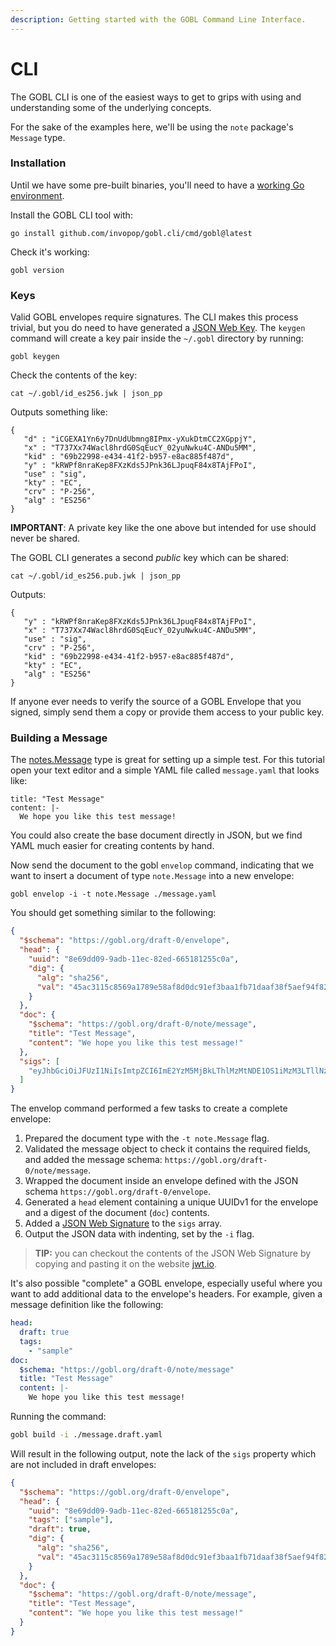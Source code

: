 ```yaml
---
description: Getting started with the GOBL Command Line Interface.
---
```


# CLI

The GOBL CLI is one of the easiest ways to get to grips with using and understanding some of the underlying concepts.

For the sake of the examples here, we'll be using the `note` package's `Message` type.

### Installation

Until we have some pre-built binaries, you'll need to have a [working Go environment](https://go.dev/doc/install).

Install the GOBL CLI tool with:

```
go install github.com/invopop/gobl.cli/cmd/gobl@latest
```

Check it's working:

```
gobl version
```

### Keys

Valid GOBL envelopes require signatures. The CLI makes this process trivial, but you do need to have generated a [JSON Web Key](https://datatracker.ietf.org/doc/html/rfc7517). The `keygen` command will create a key pair inside the `~/.gobl` directory by running:

```shell
gobl keygen
```

Check the contents of the key:

```
cat ~/.gobl/id_es256.jwk | json_pp
```

Outputs something like:

```
{
   "d" : "iCGEXA1Yn6y7DnUdUbmng8IPmx-yXukDtmCC2XGppjY",
   "x" : "T737Xx74Wacl8hrdG0SqEucY_02yuNwku4C-ANDu5MM",
   "kid" : "69b22998-e434-41f2-b957-e8ac885f487d",
   "y" : "kRWPf8nraKep8FXzKds5JPnk36LJpuqF84x8TAjFPoI",
   "use" : "sig",
   "kty" : "EC",
   "crv" : "P-256",
   "alg" : "ES256"
}
```

**IMPORTANT**: A private key like the one above but intended for use should never be shared.

The GOBL CLI generates a second _public_ key which can be shared:

```
cat ~/.gobl/id_es256.pub.jwk | json_pp
```

Outputs:

```
{
   "y" : "kRWPf8nraKep8FXzKds5JPnk36LJpuqF84x8TAjFPoI",
   "x" : "T737Xx74Wacl8hrdG0SqEucY_02yuNwku4C-ANDu5MM",
   "use" : "sig",
   "crv" : "P-256",
   "kid" : "69b22998-e434-41f2-b957-e8ac885f487d",
   "kty" : "EC",
   "alg" : "ES256"
}
```

If anyone ever needs to verify the source of a GOBL Envelope that you signed, simply send them a copy or provide them access to your public key.

### Building a Message

The [notes.Message](https://github.com/invopop/gobl/blob/main/note/message.go) type is great for setting up a simple test. For this tutorial open your text editor and a simple YAML file called `message.yaml` that looks like:

```
title: "Test Message"
content: |-
  We hope you like this test message!
```

You could also create the base document directly in JSON, but we find YAML much easier for creating contents by hand.

Now send the document to the gobl `envelop` command, indicating that we want to insert a document of type `note.Message` into a new envelope:

```
gobl envelop -i -t note.Message ./message.yaml
```

You should get something similar to the following:

```json
{
  "$schema": "https://gobl.org/draft-0/envelope",
  "head": {
    "uuid": "8e69dd09-9adb-11ec-82ed-665181255c0a",
    "dig": {
      "alg": "sha256",
      "val": "45ac3115c8569a1789e58af8d0dc91ef3baa1fb71daaf38f5aef94f82b4d0033"
    }
  },
  "doc": {
    "$schema": "https://gobl.org/draft-0/note/message",
    "title": "Test Message",
    "content": "We hope you like this test message!"
  },
  "sigs": [
    "eyJhbGciOiJFUzI1NiIsImtpZCI6ImE2YzM5MjBkLThlMzMtNDE1OS1iMzM3LTllNzQ2MTcxNmRmMSJ9.eyJ1dWlkIjoiOGU2OWRkMDktOWFkYi0xMWVjLTgyZWQtNjY1MTgxMjU1YzBhIiwiZGlnIjp7ImFsZyI6InNoYTI1NiIsInZhbCI6IjQ1YWMzMTE1Yzg1NjlhMTc4OWU1OGFmOGQwZGM5MWVmM2JhYTFmYjcxZGFhZjM4ZjVhZWY5NGY4MmI0ZDAwMzMifX0.VV9LRGEVPoO-tnOS-j6ItUEvYNcaQ1CbwCMN3qJorZXV3ON51wzalRuzJxulPnlFPtohWd_gc2Mf81MDIAK47Q"
  ]
}
```

The envelop command performed a few tasks to create a complete envelope:

1. Prepared the document type with the `-t note.Message` flag.
2. Validated the message object to check it contains the required fields, and added the message schema: `https://gobl.org/draft-0/note/message`.
3. Wrapped the document inside an envelope defined with the JSON schema `https://gobl.org/draft-0/envelope`.
4. Generated a `head` element containing a unique UUIDv1 for the envelope and a digest of the document (`doc`) contents.
5. Added a [JSON Web Signature](https://datatracker.ietf.org/doc/html/rfc7515) to the `sigs` array.
6. Output the JSON data with indenting, set by the `-i` flag.

> **TIP:** you can checkout the contents of the JSON Web Signature by copying and pasting it on the website [jwt.io](https://jwt.io).

It's also possible "complete" a GOBL envelope, especially useful where you want to add additional data to the envelope's headers. For example, given a message definition like the following:

```yaml
head:
  draft: true
  tags:
    - "sample"
doc:
  $schema: "https://gobl.org/draft-0/note/message"
  title: "Test Message"
  content: |-
    We hope you like this test message!
```

Running the command:

```bash
gobl build -i ./message.draft.yaml
```

Will result in the following output, note the lack of the `sigs` property which are not included in draft envelopes:

```json
{
  "$schema": "https://gobl.org/draft-0/envelope",
  "head": {
    "uuid": "8e69dd09-9adb-11ec-82ed-665181255c0a",
    "tags": ["sample"],
    "draft": true,
    "dig": {
      "alg": "sha256",
      "val": "45ac3115c8569a1789e58af8d0dc91ef3baa1fb71daaf38f5aef94f82b4d0033"
    }
  },
  "doc": {
    "$schema": "https://gobl.org/draft-0/note/message",
    "title": "Test Message",
    "content": "We hope you like this test message!"
  }
}
```
